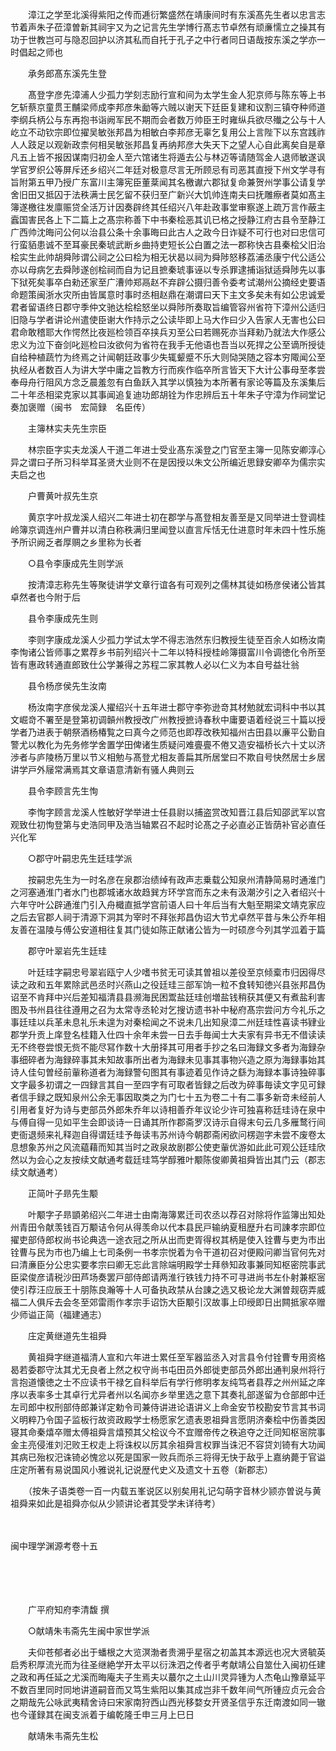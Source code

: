 <!-- { "loadSidebar": true } -->
　　漳江之学至北溪得紫阳之传而逓衍繁盛然在靖康间时有东溪髙先生者以忠言志节着声朱子莅漳曽新其祠宇又为之记言先生学博行髙志节卓然有顽亷懦立之操其有功于世教岂可与隐忍回护以济其私而自托于孔子之中行者同日语哉按东溪之学亦一时倡起之师也

　　承务郎髙东溪先生登

　　髙登字彦先漳浦人少孤力学刻志励行宣和间为太学生金人犯京师与陈东等上书乞斩蔡京童贯王黼梁师成李邦彦朱勔等六贼以谢天下廷臣复建和议割三镇夺种师道李纲兵柄公与东再抱书诣阙军民不期而会者数万帅臣王时雍纵兵欲尽殱之公与十人屹立不动钦宗即位擢吴敏张邦昌为相敏白李邦彦无辜乞复用公上言陛下以东宫践祚人人跂足以观新政柰何相吴敏张邦昌复再纳邦彦大失天下之望人心自此离矣自是章凡五上皆不报因谋南归初金人至六馆诸生将遁去公与林迈等请随驾金人退师敏遂讽学官罗织公等屏斥还乡绍兴二年廷对极意尽言无所顾忌有司恶其直授下州文学寻有旨附第五甲乃授广东富川主簿宪臣董棻闻其名檄谳六郡狱复命兼贺州学事公请复学舍旧田又抵囚于法秩满士民乞留不获归至广新兴大饥帅连南夫曰抚雕瘵者莫如髙主簿遂檄往发廪赈贷全活万计因奏辟终其任绍兴八年赴政事堂审察遂上疏万言作蔽主蠧国害民各上下二篇上之髙宗称善下中书秦桧恶其讥已格之授静江府古县令至静江广西帅沈晦问公何以治县公条十余事晦曰此古人之政今日诈疑不可行也对曰忠信可行蛮貊患诚不至耳豪民秦琥武断乡曲持吏短长公白置之法一郡称快古县秦桧父旧治桧实生此帅胡舜陟谓公祠之公曰桧为相无状曷以祠为舜陟怒移荔浦丞康宁代公适公亦以母病乞去舜陟遂创桧祠而自为记且摭秦琥事诬以专杀罪逮捕诣狱适舜陟先以事下狱死矣事卒白勑还家至广漕帅郑鬲赵不弃辟公摄归善令委考试潮州公摘经史要语命题策闽浙水灾所由皆属意时事时丞相赵鼎在潮谓曰天下主文多矣未有如公忠诚爱君者留语终日郡守季仲文驰达桧桧怒坐以舜陟所奏取旨编管容州省符下漳州公适归旧隐与学者讲论州遣使臣谢大作持示之公读毕即上马大作曰少入告家人无害也公曰君命敢稽耶大作愕然比夜廵检领百卒挟兵刃至公曰若赐死亦当拜勑乃就法大作感公忠义为泣下奋剑叱廵检曰汝欲何为省符在我手无他语也吾当以死捍之公至谪所授徒自给种植蔬竹为终焉之计闻朝廷政事少失辄颦蹙不乐大则恸哭随之容本穷陬闻公至执经从者数百人为讲大学中庸之旨教方行而疾作临卒所言皆天下大计公事母至孝尝奉母舟行阻风方念乏晨羞忽有白鱼跃入其学以慎独为本所著有家论等篇及东溪集后二十年丞相梁克家以其事闻追复迪功郎胡铨为作忠辨后五十年朱子守漳为作祠堂记奏加褒赠（闽书　宏简録　名臣传）

　　主簿林实夫先生宗臣

　　林宗臣字实夫龙溪人干道二年进士受业髙东溪登之门官至主簿一见陈安卿淳心异之谓曰子所习科举耳圣贤大业则不在是因授以朱文公所编近思録安卿卒为儒宗实夫启之也

　　户曹黄叶叔先生京

　　黄京字叶叔龙溪人绍兴二年进士初在郡学与髙登相友善至是又同举进士登调桂岭簿京调连州户曹并以清白称秩满归里闻登以直言斥恬无仕进意时年未四十性乐施予所识阙乏者厚赒之乡里称为长者

　　○县令李康成先生则学派

　　按清漳志称先生等聚徒讲学文章行谊各有可观列之儒林其徒如杨彦侯诸公皆其卓然者也今附于后

　　县令李康成先生则

　　李则字康成龙溪人少孤力学试太学不得志浩然东归教授生徒至百余人如杨汝南李恂诸公皆师事之累荐乡书前列绍兴十二年以特科授桂岭簿摄富川令调徳化令所至皆有惠政转通直郎致仕公学兼得之苏程二家其教人必以仁义为本自号益壮翁

　　县令杨彦侯先生汝南

　　杨汝南字彦侯龙溪人擢绍兴十五年进士郡守李弥逊竒其材勉就宏词科中书以其文崛竒不署至是登第初调贑州教授改广州教授摭诗春秋中庸要语着经说三十篇以授学者乃进表于朝祭酒杨椿覧之曰真今之师范也即荐改秩知福州古田县以亷平公勤自警尤以教化为先务修学舍置学田俾诸生质疑问难亹亹不倦又造安福桥长六十丈以济渉者与庐陵杨万里以节义相勉与髙登尤相友善扁其所居堂曰不欺自号快然居士乡居讲学戸外屦常满焉其文章语意清新有骚人典则云

　　县令李顾言先生恂

　　李恂字顾言龙溪人性敏好学举进士任县尉以捕盗赏改知晋江县后知邵武军以宫观致仕初恂登第与史浩同甲及浩当轴累召不起时论髙之子必直必正皆荫补官必直任兴化军

　　○郡守叶嗣忠先生廷珪学派

　　按嗣忠先生为一时名彦在泉郡治绩绰有政声志乗载公知泉州清静简易时通淮门之河塞通淮门者水门也郡城诸水故趋巽方环学宫而东之未有汲潮汐引之入者绍兴十六年守叶公辟通淮门引入舟檝直抵学宫前语人曰十年后当有大魁至期梁文靖克家应之后去官郡人祠于清源下洞其为宰时不拜张邦昌伪诏大节尤卓然平昔与朱公乔年相友善在温陵与傅公安道相往复其门徒如陈正献诸公皆为一时硕彦今列其学泒着于篇

　　郡守叶翠岩先生廷珪

　　叶廷珪字嗣忠号翠岩瓯宁人少嗜书贫无可读其曽祖以差役至京倾槖市归因得尽读之政和五年累除武邑丞时兴燕山之役廷珪三部军饷一粒不食转知徳兴县张邦昌伪诏至不肯拜中兴后差知福清县县濒海民困鬻盐廷珪创増盐钱稍获其便又有煮盐利害图及书州县往往遵用之召为太常寺丞轮对乞搜访遗书补中秘府髙宗尝问方今礼乐之事廷珪以兵革未息礼乐未遑为对秦桧闻之不说未几出知泉漳二州廷珪性喜读书肄业郡学升贡上庠登名桂籍入仕四十余年未尝一日去手毎闻士大夫家有异书无不借读读无不终卷尝恨无赀不能尽冩作数十大册择其可用者手抄之名曰海録文多者为海録杂事细碎者为海録碎事其未知故事所出者为海録未见事其事物兴造之原为海録事始其诗人佳句曽经前軰称道者为海録警句图其有事迹着见作诗之繇为海録本事诗独碎事文字最多初谓之一四録言其自一至四字有可取者皆録之后改为碎事毎读文字见可録者信手録之既知泉州公余无事因取类之为门七十五为卷二十有二事多新竒未经前人引用者复好为诗与吏部员外郎朱乔年以诗相善乔年议论少许可独喜称廷珪诗在泉中与傅自得一见如平生会即谈诗一日诵其所作郡斋罗汉诗示自得末句云几多雁鹜行间吏衙退频来礼释迦自得谓廷珪予毎读韦苏州诗今朝郡斋闲欲问楞迦字未尝不废卷太息想象苏州之风流藴藉而知其当时之政泉故剧郡公使吏軰优游如此此可观公廷珪欣然以为会心之友按续文献通考载廷珪笃学醇雅叶颙陈俊卿黄祖舜皆出其门云（郡志　续文献通考）

　　正简叶子昻先生颙

　　叶颙字子昻顗弟绍兴二年进士由南海簿累迁司农丞以荐召对除将作监簿出知处州青田令献羡钱百万颙诘令何从得羡命以代本县民戸输纳夏租歴升右司諌孝宗即位擢吏部侍郎权尚书论典选一途衣冠之所从出而吏胥得权其柄是使入铨曹与吏为市出铨曹与民为市也乃编上七司条例一书孝宗悦着为令干道初召对便殿问卿当官何先对曰清亷臣分公忠实要孝宗曰卿无忘此言除端明殿学士拜叅知政事兼同知枢密院事武臣梁俊彦请税沙田芦场奏罢戸部侍郎请两淮行铁钱力持不可寻进尚书左仆射兼枢宻使引荐汪应辰王十朋陈良瀚等十人可备执政禁从台諌之选又极论龙大渊曽觌窃弄威福二人俱斥去会冬至郊雷雨作孝宗手诏饬大臣颙引汉故事上印绶即日出闗抵家卒赠少师谥正简（福建通志）

　　庄定黄继道先生祖舜

　　黄祖舜字继道福清人宣和六年进士累任至军器监丞入对言县令付铨曹专用资格曷若委郡守汰其尤无良者上然之权守尚书屯田员外郎徙吏部员外郎出通判泉州将行言抱道懐徳之士不应读书干禄乞自科举后有学行修明孝友纯笃者县荐之州州延之庠序以表率多士其卓行尤异者州以名闻亦乡举里选之意下其奏礼部遂留为仓部郎中迁左司郎中权刑部侍郎兼详定勅令司兼侍讲进论语讲义上命金安节校勘安节言其书词义明粹乃令国子监板行故资政殿学士杨愿家乞遗表恩祖舜言愿阴济秦桧中伤善类因寝其命秦熺卒赠太傅祖舜言熺预其父桧议今不宜赠帝传之秩追夺之迁同知枢宻院事金主亮侵淮刘汜败王权走上将诛权以厉其余祖舜言权罪当诛汜不容贷刘锜有大功闻其病已殆权汜诛锜必愧忿以死是国家一败兵而杀三将得无快于敌乎上嘉纳薨于官谥庄定所著有易说国风小雅说礼记说歴代史义及遗文十五卷（新郡志）

　　（按朱子语类卷一百一内载五峯说区以别矣用礼记勾萌字音林少颕亦曽说与黄祖舜来如此是祖舜亦似从少颕讲论者其受学未详待考） 

　
　

闽中理学渊源考卷十五

　

　　

　　广平府知府李清馥 撰

　　○献靖朱韦斋先生闽中家世学派

　　夫仰苍郁者必出于蟠根之大览溟渤者贵溯乎星宿之初盖其本源远也况大贤毓英启秀积厚流光而为往圣继絶学开太平以衍洙泗之传者乎考献靖公自筮仕入闽初任建之政和再任延之尤溪而晦庵夫子生焉夫以蕞尔之土山川灵异锺为人杰龟山豫章延平不数百里同时同地讲道嗣音而又笃生紫阳以集其成岂非千数年间气所锺应贞元会合之期哉先公咏武夷精舍诗曰宋家南狩西山西光移婺女开贤圣信乎东迁南渡如同一辙也今谨録其在闽支派着于编乾隆壬申三月上巳日

　　献靖朱韦斋先生松

